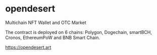 # opendesert
Multichain NFT Wallet and OTC Market

The contract is deployed on 6 chains: Polygon, Dogechain, smartBCH, Cronos, EthereumPoW and BNB Smart Chain.

https://opendesert.art
